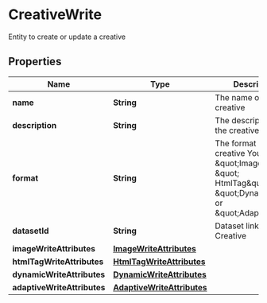 

# CreativeWrite

Entity to create or update a creative

## Properties

Name | Type | Description | Notes
------------ | ------------- | ------------- | -------------
**name** | **String** | The name of the creative | 
**description** | **String** | The description of the creative |  [optional]
**format** | **String** | The format of the creative  You can use \&quot;Image\&quot;, \&quot; HtmlTag\&quot;, \&quot;Dynamic\&quot; or \&quot;Adaptive\&quot; |  [optional]
**datasetId** | **String** | Dataset linked to the Creative |  [optional]
**imageWriteAttributes** | [**ImageWriteAttributes**](ImageWriteAttributes.md) |  |  [optional]
**htmlTagWriteAttributes** | [**HtmlTagWriteAttributes**](HtmlTagWriteAttributes.md) |  |  [optional]
**dynamicWriteAttributes** | [**DynamicWriteAttributes**](DynamicWriteAttributes.md) |  |  [optional]
**adaptiveWriteAttributes** | [**AdaptiveWriteAttributes**](AdaptiveWriteAttributes.md) |  |  [optional]



